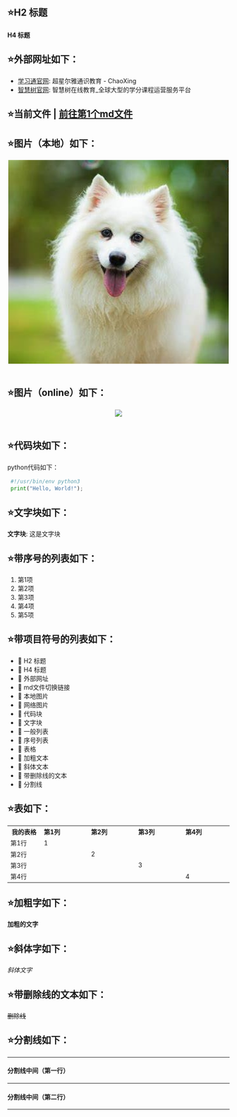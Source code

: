 ## :star:H2 标题

#### H4 标题

## :star:外部网址如下：
- [学习通官网](http://www.chaoxing.com/): 超星尔雅通识教育 - ChaoXing
- [智慧树官网](https://www.zhihuishu.com/): 智慧树在线教育_全球大型的学分课程运营服务平台

## :star:当前文件 | [前往第1个md文件](1.md) 

## :star:图片（本地）如下：

<div align="center">
  <img src="imgs\dog.jpg" width="500"/>  
  <div>&nbsp;</div>
</div>

## :star:图片（online）如下：
<div align="center">
  <img src="https://img.tt98.com/d/file/96kaifa/20180103152116147/001.jpg" width="500"/>  
  <div>&nbsp;</div>
</div>


## :star:代码块如下：
python代码如下：

   ```python
    #!/usr/bin/env python3
    print("Hello, World!");
   ```

## :star:文字块如下：
**文字块**: 这是文字块


## :star:带序号的列表如下：
1. 第1项
2. 第2项
3. 第3项
4. 第4项
5. 第5项


## :star:带项目符号的列表如下：
- 📢 H2 标题
- 📢 H4 标题
- 📢 外部网址
- 📢 md文件切换链接
- 📢 本地图片
- 📢 网络图片
- 📢 代码块
- 📢 文字块
- 📢 一般列表
- 📢 序号列表
- 📢 表格
- 📢 加粗文本
- 📢 斜体文本
- 📢 带删除线的文本
- 📢 分割线

## :star:表如下：

<table class="docutils">
  <tbody>
    <tr>
      <th width="78"> 我的表格 </th>
      <th valign="bottom" align="left" width="120">第1列</th>
      <th valign="bottom" align="left" width="120">第2列</th>
      <th valign="bottom" align="left" width="120">第3列</th>
      <th valign="bottom" align="left" width="120">第4列</th>
    </tr>
    <tr>
      <td align="left">第1行</td>
      <td align="left"> 1</td>
      <td align="left"> </td>
      <td align="left"></td>
      <td align="left"></td>
    </tr>
    <tr>
      <td align="left">第2行</td>
      <td align="left"></td>
      <td align="left">2 </td>
      <td align="left"> </td>
      <td align="left"> </td>
    </tr>
    <tr>
      <td align="left">第3行</td>
      <td align="left"></td>
      <td align="left"> </td>
      <td align="left"> 3</td>
      <td align="left"> </td>
    </tr>
    <tr>
      <td align="left">第4行</td>
      <td align="left"></td>
      <td align="left"> </td>
      <td align="left"> </td>
      <td align="left">4 </td>
    </tr>
  </tbody>
</table>


## :star:加粗字如下：
**加粗的文字** 

## :star:斜体字如下：
*斜体文字* 

## :star:带删除线的文本如下：
~~删除线~~

## :star:分割线如下：
***
#### 分割线中间（第一行）
 ---

#### 分割线中间（第二行）
***
